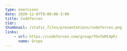 ```yaml
---
type: exercises
date: 2020-12-07T0:00:06-3:00
title: Codeforces
tldr: 
thumbnail: /static_files/presentations/codeforces.png
links: 
    - url: https://codeforces.com/group/YhnfeMt4pP/
      name: Grupo
---
```

